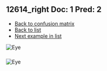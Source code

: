 ## 12614_right Doc: 1 Pred: 2
- [Back to confusion matrix](https://github.com/juliandewit/kaggle_retinopathy/blob/master/matrix.md)
- [Back to list](https://github.com/juliandewit/kaggle_retinopathy/blob/master/lists/12/list.md)
- [Next example in list](https://github.com/juliandewit/kaggle_retinopathy/blob/master/lists/12/12/12683_left.md)

![Eye](https://retinopaty.blob.core.windows.net/size1024/12614_right_1.jpeg)

### 

![Eye]()
